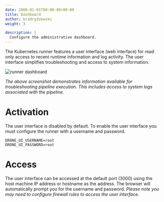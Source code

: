 ```yaml
---
date: 2000-01-01T00:00:00+00:00
title: Dashboard
author: bradrydzewski
weight: 3

description: |
  Configure the administrative dashboard.
---
```


The Kubernetes runner features a user interface (web interface) for read only access to recent runtime information and log activity. The user interface simplifies troubleshooting and access to system information.

![runner dashboard](/screenshots/runner_dashboard.png)

_The above screenshot demonstrates information available for troubleshooting pipeline execution. This includes access to system logs associated with the pipeline._

# Activation

The user interface is disabled by default. To enable the user interface you must configure the runner with a username and password.

```
DRONE_UI_USERNAME=root
DRONE_UI_PASSWORD=root
```

# Access

The user interface can be accessed at the default port (3000) using the host machine IP address or hostname as the address. The browser will automatically prompt you for the username and password. _Please note you may need to configure firewall rules to access the user interface._
